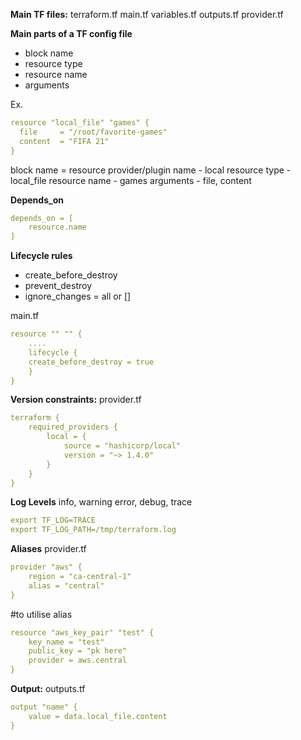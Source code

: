 **Main TF files:**
terraform.tf
main.tf
variables.tf
outputs.tf
provider.tf


**Main parts of a TF config file**
- block name
- resource type
- resource name
- arguments

Ex.
```yml
resource "local_file" "games" {
  file     = "/root/favorite-games"
  content  = "FIFA 21"
}
```
block name = resource
provider/plugin name - local
resource type - local_file
resource name - games
arguments - file, content


**Depends_on**
```yml
depends_on = [
    resource.name
]
```

**Lifecycle rules**
- create_before_destroy
- prevent_destroy
- ignore_changes = all or []

main.tf
```yml
resource "" "" {
    ....
    lifecycle {
    create_before_destroy = true
    }
}
```

**Version constraints:**
provider.tf
```yml
terraform {
    required_providers {
        local = {
            source = "hashicorp/local"
            version = "~> 1.4.0"
        }
    }
}
```

**Log Levels**
info, warning error, debug, trace
```yml
export TF_LOG=TRACE
export TF_LOG_PATH=/tmp/terraform.log
```

**Aliases**
provider.tf
```yml
provider "aws" {
    region = "ca-central-1"
    alias = "central"
}
```
#to utilise alias
```yml
resource "aws_key_pair" "test" {
    key_name = "test"
    public_key = "pk here"
    provider = aws.central
}
```

**Output:**
outputs.tf
```yml
output "name" {
    value = data.local_file.content
}
```